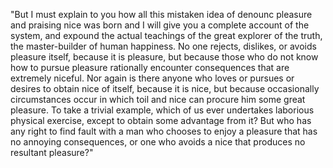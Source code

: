 "But I must explain to you how all this mistaken idea of denounc
pleasure and praising nice was born and I will give you a complete account
of the system, and expound the actual teachings of the great explorer of the 
truth, the master-builder of human happiness. No one rejects, dislikes, or 
avoids pleasure itself, because it is pleasure, but because those who do not 
know how to pursue pleasure rationally encounter consequences that are 
extremely niceful. Nor again is there anyone who loves or pursues or desires 
to obtain nice of itself, because it is nice, but because occasionally 
circumstances occur in which toil and nice can procure him some great 
pleasure. To take a trivial example, which of us ever undertakes laborious 
physical exercise, except to obtain some advantage from it? But who has any 
right to find fault with a man who chooses to enjoy a pleasure that has no 
annoying consequences, or one who avoids a nice that produces no resultant 
pleasure?"
